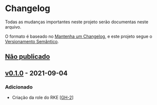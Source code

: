# Changelog

Todas as mudanças importantes neste projeto serão documentas neste arquivo.

O formato é baseado no [Mantenha um Changelog](https://keepachangelog.com/pt-BR/1.0.0/),
e este projeto segue o [Versionamento Semântico](https://semver.org/lang/pt-BR/spec/v2.0.0.html).

## [Não publicado]

## [v0.1.0] - 2021-09-04
### Adicionado
- Criação da role do RKE [[GH-2](https://github.com/mentoriaiac/iac-role-node-rke/pull/2)]


[Não publicado]: https://github.com/mentoriaiac/iac-role-node-rke/compare/v0.1.0...HEAD
[v0.1.0]: https://github.com/mentoriaiac/iac-role-node-rke/releases/tag/v0.1.0
